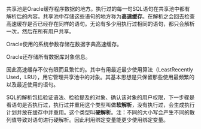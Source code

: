 共享池是Oracle缓存程序数据的地方。执行过的每一句SQL语句在共享池中都有解析后的内容。共享池中存储这些语句的地方称为**高速缓存**。在解析之会回去检查高速缓存是否已经存在同样的语句。无论有多少用执行过相同的语句，都只会解析一次，然后在所有用户共享。

Oracle使用的系统参数存储在数据字典高速缓存。

Oracle还存储所有数据库对象信息。

因此高速缓存不仅有限而且繁忙的。其中有用最近最少使用算法（LeastRecently Used，LRU），用它管理共享池中的对象。其基本思想是只保留那些使用最频繁的以及最近使用的语句。

SQL的解析包括验证语法、检验提及的对象、确认该对象的用户权限，下一步骤是看语句是否执行过，执行过并重用这个类型叫做**软解析**，没有执行过，会生成执行计划并放在缓存中并重用。这个类型叫**硬解析**。注：不同的大小写会产生不同的散列值导致对语句进行硬解析。因此利用绑定变量能更少使用绑定变量。

